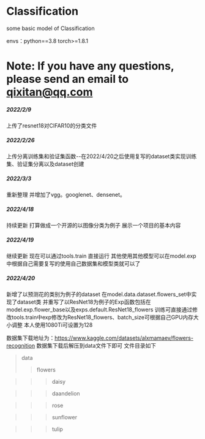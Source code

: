 # Classification
some basic model of Classification

envs：python==3.8 torch>=1.8.1
# Note: If you have any questions, please send an email to qixitan@qq.com

##### 2022/2/9 
上传了resnet18对CIFAR10的分类文件
##### 2022/2/26 
上传分离训练集和验证集函数--在2022/4/20之后使用复写的dataset类实现训练集、验证集分离以及dataset创建
##### 2022/3/3  
重新整理 并增加了vgg。googlenet、densenet。
##### 2022/4/18 
持续更新 打算做成一个开源的以图像分类为例子 展示一个项目的基本内容  
##### 2022/4/19 
继续更新 现在可以通过tools.train 直接运行  其他使用其他模型可以在model.exp中根据自己需要复写的使用自己数据集和模型类就可以了
##### 2022/4/20
新增了以预测花的类别为例子的dataset 在model.data.dataset.flowers_set中实现了dataset类
并重写了以ResNet18为例子的Exp函数包括在model.exp.flower_base以及exps.default.ResNet18_flowers
训练可直接通过修改tools.train中exp修改为ResNet18_flowers、batch_size可根据自己GPU内存大小调整 本人使用1080Ti可设置为128

数据集下载地址为：https://www.kaggle.com/datasets/alxmamaev/flowers-recognition
数据集下载后解压到data文件下即可 文件目录如下
>data
>>flowers

>>>daisy

>>>daandelion

>>>rose

>>>sunflower

>>>tulip
